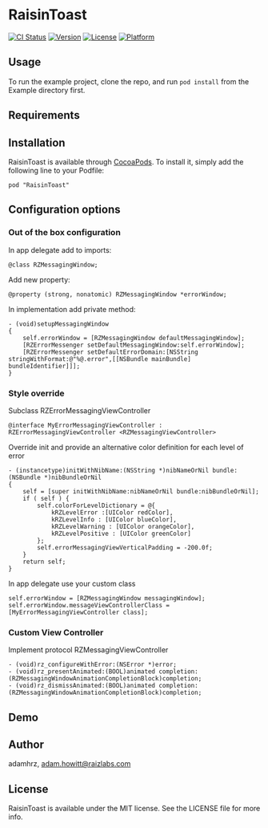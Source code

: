 # RaisinToast

[![CI Status](http://img.shields.io/travis/adamhrz/RaisinToast.svg?style=flat)](https://travis-ci.org/adamhrz/RaisinToast)
[![Version](https://img.shields.io/cocoapods/v/RaisinToast.svg?style=flat)](http://cocoadocs.org/docsets/RaisinToast)
[![License](https://img.shields.io/cocoapods/l/RaisinToast.svg?style=flat)](http://cocoadocs.org/docsets/RaisinToast)
[![Platform](https://img.shields.io/cocoapods/p/RaisinToast.svg?style=flat)](http://cocoadocs.org/docsets/RaisinToast)

## Usage

To run the example project, clone the repo, and run `pod install` from the Example directory first.

## Requirements

## Installation

RaisinToast is available through [CocoaPods](http://cocoapods.org). To install
it, simply add the following line to your Podfile:

    pod "RaisinToast"

## Configuration options
### Out of the box configuration

In app delegate add to imports:

    @class RZMessagingWindow;

Add new property:

    @property (strong, nonatomic) RZMessagingWindow *errorWindow;

In implementation add private method:

    - (void)setupMessagingWindow
    {
        self.errorWindow = [RZMessagingWindow defaultMessagingWindow];
        [RZErrorMessenger setDefaultMessagingWindow:self.errorWindow];
        [RZErrorMessenger setDefaultErrorDomain:[NSString stringWithFormat:@"%@.error",[[NSBundle mainBundle] bundleIdentifier]]];
    }

### Style override

Subclass RZErrorMessagingViewController 

    @interface MyErrorMessagingViewController : RZErrorMessagingViewController <RZMessagingViewController>

Override init and provide an alternative color definition for each level of error

    - (instancetype)initWithNibName:(NSString *)nibNameOrNil bundle:(NSBundle *)nibBundleOrNil
    {
        self = [super initWithNibName:nibNameOrNil bundle:nibBundleOrNil];
        if ( self ) {
            self.colorForLevelDictionary = @{
                kRZLevelError :[UIColor redColor],
                kRZLevelInfo : [UIColor blueColor],
                kRZLevelWarning : [UIColor orangeColor],
                kRZLevelPositive : [UIColor greenColor]
            };
            self.errorMessagingViewVerticalPadding = -200.0f;
        }
        return self;
    }

In app delegate use your custom class

    self.errorWindow = [RZMessagingWindow messagingWindow];
    self.errorWindow.messageViewControllerClass = [MyErrorMessagingViewController class];	


### Custom View Controller 
Implement protocol RZMessagingViewController

    - (void)rz_configureWithError:(NSError *)error;
    - (void)rz_presentAnimated:(BOOL)animated completion:(RZMessagingWindowAnimationCompletionBlock)completion;
    - (void)rz_dismissAnimated:(BOOL)animated completion:(RZMessagingWindowAnimationCompletionBlock)completion;

## Demo 

## Author

adamhrz, adam.howitt@raizlabs.com

## License

RaisinToast is available under the MIT license. See the LICENSE file for more info.